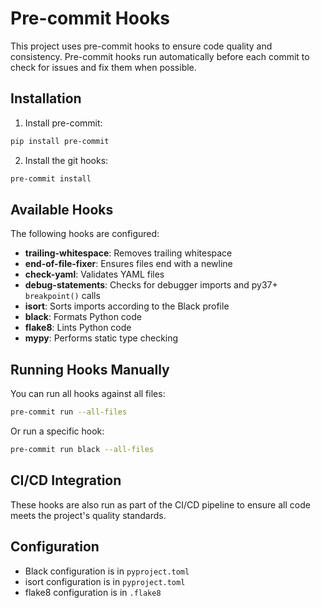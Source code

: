 # Pre-commit Hooks

This project uses pre-commit hooks to ensure code quality and consistency. Pre-commit hooks run automatically before each commit to check for issues and fix them when possible.

## Installation

1. Install pre-commit:

```bash
pip install pre-commit
```

2. Install the git hooks:

```bash
pre-commit install
```

## Available Hooks

The following hooks are configured:

- **trailing-whitespace**: Removes trailing whitespace
- **end-of-file-fixer**: Ensures files end with a newline
- **check-yaml**: Validates YAML files
- **debug-statements**: Checks for debugger imports and py37+ `breakpoint()` calls
- **isort**: Sorts imports according to the Black profile
- **black**: Formats Python code
- **flake8**: Lints Python code
- **mypy**: Performs static type checking

## Running Hooks Manually

You can run all hooks against all files:

```bash
pre-commit run --all-files
```

Or run a specific hook:

```bash
pre-commit run black --all-files
```

## CI/CD Integration

These hooks are also run as part of the CI/CD pipeline to ensure all code meets the project's quality standards.

## Configuration

- Black configuration is in `pyproject.toml`
- isort configuration is in `pyproject.toml`
- flake8 configuration is in `.flake8`
